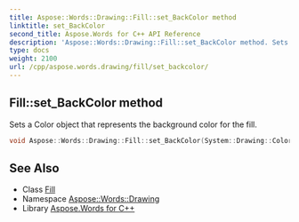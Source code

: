```yaml
---
title: Aspose::Words::Drawing::Fill::set_BackColor method
linktitle: set_BackColor
second_title: Aspose.Words for C++ API Reference
description: 'Aspose::Words::Drawing::Fill::set_BackColor method. Sets a Color object that represents the background color for the fill in C++.'
type: docs
weight: 2100
url: /cpp/aspose.words.drawing/fill/set_backcolor/
---
```

## Fill::set_BackColor method


Sets a Color object that represents the background color for the fill.

```cpp
void Aspose::Words::Drawing::Fill::set_BackColor(System::Drawing::Color value)
```

## See Also

* Class [Fill](../)
* Namespace [Aspose::Words::Drawing](../../)
* Library [Aspose.Words for C++](../../../)
